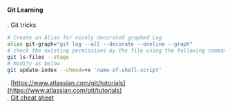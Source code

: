 #### Git Learning
. Git tricks

```bash
# Create an Alias for nicely decorated graphed Log
alias git-graph="git log --all --decorate --oneline --graph"
# check the existing permissions by the file using the following command, permissions like 100644
git ls-files --stage 
# Modify as below
git update-index --chmod=+x 'name-of-shell-script'
```
. [https://www.atlassian.com/git/tutorials](https://www.atlassian.com/git/tutorials)  
. [Git cheat sheet](atlassian-git-cheatsheet.pdf)
